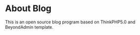 About Blog
===============

This is an open source blog program based on ThinkPHP5.0 and BeyondAdmin template.
